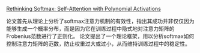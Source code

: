[Rethinking Softmax: Self-Attention with Polynomial Activations](https://arxiv.org/abs/2410.18613)

论文首先从理论上分析了softmax注意力机制的有效性，指出其成功并非仅仅因为能够生成一个概率分布，而是因为它在训练过程中隐式地对注意力矩阵的Frobenius范数进行了正则化。
论文提出了一个理论框架，用以分析softmax如何控制注意力矩阵的范数，防止权重过大或过小，从而维持训练过程中的稳定性。
